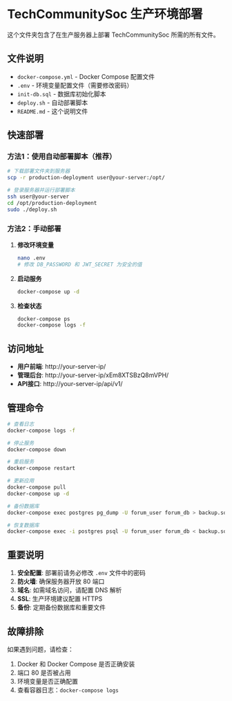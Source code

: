 # TechCommunitySoc 生产环境部署

这个文件夹包含了在生产服务器上部署 TechCommunitySoc 所需的所有文件。

## 文件说明

- `docker-compose.yml` - Docker Compose 配置文件
- `.env` - 环境变量配置文件（需要修改密码）
- `init-db.sql` - 数据库初始化脚本
- `deploy.sh` - 自动部署脚本
- `README.md` - 这个说明文件

## 快速部署

### 方法1：使用自动部署脚本（推荐）

```bash
# 下载部署文件夹到服务器
scp -r production-deployment user@your-server:/opt/

# 登录服务器并运行部署脚本
ssh user@your-server
cd /opt/production-deployment
sudo ./deploy.sh
```

### 方法2：手动部署

1. **修改环境变量**
   ```bash
   nano .env
   # 修改 DB_PASSWORD 和 JWT_SECRET 为安全的值
   ```

2. **启动服务**
   ```bash
   docker-compose up -d
   ```

3. **检查状态**
   ```bash
   docker-compose ps
   docker-compose logs -f
   ```

## 访问地址

- **用户前端**: http://your-server-ip/
- **管理后台**: http://your-server-ip/xEm8XTSBzQ8mVPH/
- **API接口**: http://your-server-ip/api/v1/

## 管理命令

```bash
# 查看日志
docker-compose logs -f

# 停止服务
docker-compose down

# 重启服务
docker-compose restart

# 更新应用
docker-compose pull
docker-compose up -d

# 备份数据库
docker-compose exec postgres pg_dump -U forum_user forum_db > backup.sql

# 恢复数据库
docker-compose exec -i postgres psql -U forum_user forum_db < backup.sql
```

## 重要说明

1. **安全配置**: 部署前请务必修改 `.env` 文件中的密码
2. **防火墙**: 确保服务器开放 80 端口
3. **域名**: 如需域名访问，请配置 DNS 解析
4. **SSL**: 生产环境建议配置 HTTPS
5. **备份**: 定期备份数据库和重要文件

## 故障排除

如果遇到问题，请检查：

1. Docker 和 Docker Compose 是否正确安装
2. 端口 80 是否被占用
3. 环境变量是否正确配置
4. 查看容器日志：`docker-compose logs`
